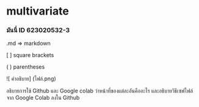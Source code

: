 # multivariate

### มันนี่ ID 623020532-3

.md => markdown

[ ] square brackets

( ) parentheses

![ คำอธิบาย] (ไฟล์.png)

อธิบายการใช้ Github และ Google colab ว่าหน้าที่ของแต่ละอันคืออะไร และอธิบายวิธีเซฟไฟล์จาก Google Colab ลงใน Github
